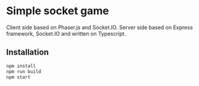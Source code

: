 # Simple socket game

Client side based on Phaser.js and Socket.IO.
Server side based on Express framework, Socket.IO and written on Typescript.


## Installation
```bash
npm install
npm run build
npm start
```